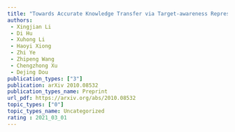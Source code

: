 ```yaml
---  
title: "Towards Accurate Knowledge Transfer via Target-awareness Representation Disentanglement"  
authors:  
 - Xingjian Li  
 - Di Hu
 - Xuhong Li  
 - Haoyi Xiong  
 - Zhi Ye  
 - Zhipeng Wang  
 - Chengzhong Xu  
 - Dejing Dou  
publication_types: ["3"]  
publication: arXiv 2010.08532
publication_types_name: Preprint  
url_pdf: https://arxiv.org/abs/2010.08532  
topic_types: ["0"]
topic_types_name: Uncategorized
rating : 2021_03_01
---  
```

